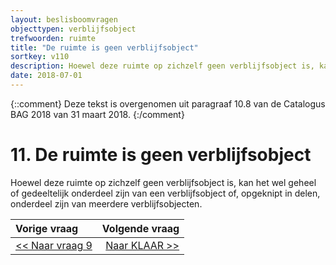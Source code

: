 ```yaml
---
layout: beslisboomvragen
objecttypen: verblijfsobject
trefwoorden: ruimte
title: "De ruimte is geen verblijfsobject"
sortkey: v110
description: Hoewel deze ruimte op zichzelf geen verblijfsobject is, kan het wel geheel of gedeeltelijk onderdeel zijn van een verblijfsobject of, opgeknipt in delen, onderdeel zijn van meerdere verblijfsobjecten.
date: 2018-07-01
---
```


{::comment}
Deze tekst is overgenomen uit paragraaf 10.8 van de Catalogus BAG 2018 van 31 maart 2018.
{:/comment}

# 11. De ruimte is geen verblijfsobject

Hoewel deze ruimte op zichzelf geen verblijfsobject is, kan het wel geheel of gedeeltelijk onderdeel zijn van een verblijfsobject of, opgeknipt in delen, onderdeel zijn van meerdere verblijfsobjecten.

Vorige vraag    | Volgende vraag
:--        | --:
[<< Naar vraag 9]({{-site.baseurl-}}/beslisboomvragen/verblijfsobject-09) | [Naar KLAAR >>]({{-site.baseurl-}}/beslisboomvragen/verblijfsobject-99)
